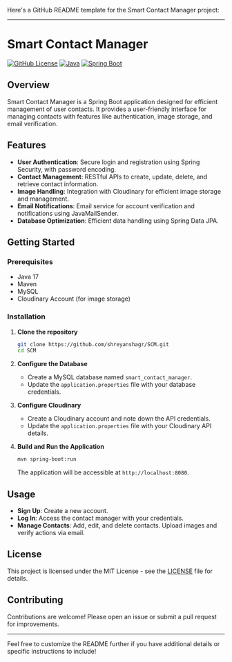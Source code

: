 Here's a GitHub README template for the Smart Contact Manager project:

---

# Smart Contact Manager

[![GitHub License](https://img.shields.io/github/license/shreyanshagr/SCM)](LICENSE)
[![Java](https://img.shields.io/badge/Java-17-blue.svg)](https://www.oracle.com/java/)
[![Spring Boot](https://img.shields.io/badge/Spring%20Boot-3.0.0-brightgreen.svg)](https://spring.io/projects/spring-boot)

## Overview

Smart Contact Manager is a Spring Boot application designed for efficient management of user contacts. It provides a user-friendly interface for managing contacts with features like authentication, image storage, and email verification.

## Features

- **User Authentication**: Secure login and registration using Spring Security, with password encoding.
- **Contact Management**: RESTful APIs to create, update, delete, and retrieve contact information.
- **Image Handling**: Integration with Cloudinary for efficient image storage and management.
- **Email Notifications**: Email service for account verification and notifications using JavaMailSender.
- **Database Optimization**: Efficient data handling using Spring Data JPA.

## Getting Started

### Prerequisites

- Java 17
- Maven
- MySQL
- Cloudinary Account (for image storage)

### Installation

1. **Clone the repository**
   ```bash
   git clone https://github.com/shreyanshagr/SCM.git
   cd SCM
   ```

2. **Configure the Database**

   - Create a MySQL database named `smart_contact_manager`.
   - Update the `application.properties` file with your database credentials.

3. **Configure Cloudinary**

   - Create a Cloudinary account and note down the API credentials.
   - Update the `application.properties` file with your Cloudinary API details.

4. **Build and Run the Application**

   ```bash
   mvn spring-boot:run
   ```

   The application will be accessible at `http://localhost:8080`.

## Usage

- **Sign Up**: Create a new account.
- **Log In**: Access the contact manager with your credentials.
- **Manage Contacts**: Add, edit, and delete contacts. Upload images and verify actions via email.

## License

This project is licensed under the MIT License - see the [LICENSE](LICENSE) file for details.

## Contributing

Contributions are welcome! Please open an issue or submit a pull request for improvements.

---

Feel free to customize the README further if you have additional details or specific instructions to include!
